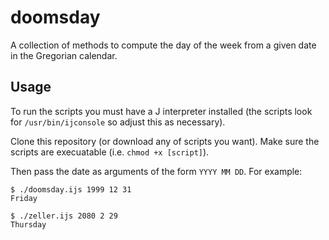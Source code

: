 # doomsday

A collection of methods to compute the day of the week from a given date in the Gregorian calendar.

## Usage

To run the scripts you must have a J interpreter installed (the scripts look for `/usr/bin/ijconsole` so adjust this as necessary).

Clone this repository (or download any of scripts you want). Make sure the scripts are execuatable (i.e. `chmod +x [script]`).

Then pass the date as arguments of the form `YYYY MM DD`. For example:

```
$ ./doomsday.ijs 1999 12 31
Friday

$ ./zeller.ijs 2080 2 29    
Thursday
```
